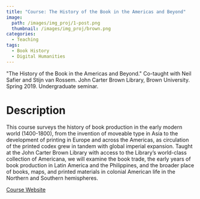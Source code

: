 ```yaml
---
title: "Course: The History of the Book in the Americas and Beyond"
image: 
  path: /images/img_proj/1-post.png
  thumbnail: /images/img_proj/brown.png
categories:
  - Teaching
tags:
  - Book History
  - Digital Humanities
---
```


"The History of the Book in the Americas and Beyond." Co-taught with Neil Safier and Stijn van Rossem. John Carter Brown Library, Brown University. Spring 2019. Undergraduate seminar. 

# Description

This course surveys the history of book production in the early modern world (1400-1800), from the invention of moveable type in Asia to the development of printing in Europe and across the Americas, as circulation of the printed codex grew in tandem with global imperial expansion. Taught at the John Carter Brown Library with access to the Library’s world-class collection of Americana, we will examine the book trade, the early years of book production in Latin America and the Philippines, and the broader place of books, maps, and printed materials in colonial American life in the Northern and Southern hemispheres.

[Course Website](http://www.halperta.com/2019-bookhistory/)